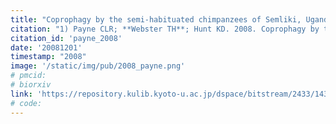 ```yaml
---
title: "Coprophagy by the semi-habituated chimpanzees of Semliki, Uganda"
citation: "1) Payne CLR; **Webster TH**; Hunt KD. 2008. Coprophagy by the semi-habituated chimpanzees of Semliki, Uganda. *Pan Africa News* 15 (2): 29-32."
citation_id: 'payne_2008'
date: '20081201'
timestamp: "2008"
image: '/static/img/pub/2008_payne.png'
# pmcid:
# biorxiv
link: 'https://repository.kulib.kyoto-u.ac.jp/dspace/bitstream/2433/143493/1/PAN15%282%29_29.pdf'
# code:
---
```

